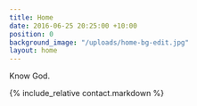 ```yaml
---
title: Home
date: 2016-06-25 20:25:00 +10:00
position: 0
background_image: "/uploads/home-bg-edit.jpg"
layout: home
---
```


<div class="super-heading">Know God.</div>

{% include_relative contact.markdown %}
